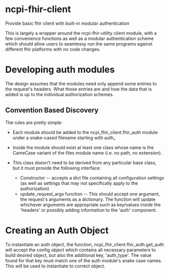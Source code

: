 # ncpi-fhir-client
Provide basic fhir client with built-in modular authentication

This is largely a wrapper around the ncpi-fhir-utility client module, with a few convenience functions as well as a modular authentication scheme which should allow users to seamlessy run the same programs against different fhir platforms with no code changes. 

# Developing auth modules
The design assumes that the modules need only append some entries to the request's headers. What those entries are and how the data that is added is up to the individual authorization schemes. 

## Convention Based Discovery
The rules are pretty simple: 
* Each module should be added to the ncpi_fhir_client.fhir_auth module under a snake-cased filename starting with auth_ 

* Inside the module should exist at least one class whose name is the CameCase variant of the files module name (i.e. no path, no extension). 

* This class doesn't need to be derived from any particular base class, but it must provide the following interface: 
	* Constructor -- accepts a dict file containing all configuration settings (as well as settings that may not specifically apply to the authorization)
	* update_request_args function -- This should accept one argument, the request's arguments as a dictionary. The function will update whichever arguments are appropriate such as key/values inside the 'headers' or possibly adding information to the 'auth' component.

# Creating an Auth Object
To instantiate an auth object, the function, ncpi_fhir_client.fhir_auth.get_auth will accept the config object which contains all necessary parameters to build desired object, but also the additional key, 'auth_type'. The value found for that key must match one of the auth module's snake case names. This will be used to instantiate to correct object. 
